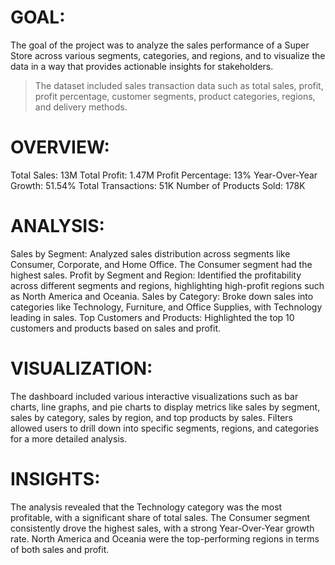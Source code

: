 # GOAL:  
The goal of the project was to analyze the sales performance of a Super Store across various segments, 
categories, and regions, and to visualize the data in a way that provides actionable insights for stakeholders.
>  The dataset included sales transaction data such as total sales, profit, profit percentage, customer segments, product categories, regions, and delivery methods.


 # OVERVIEW:
Total Sales: 13M
Total Profit: 1.47M
Profit Percentage: 13%
Year-Over-Year Growth: 51.54%
Total Transactions: 51K
Number of Products Sold: 178K

# ANALYSIS:
Sales by Segment: Analyzed sales distribution across segments like Consumer, Corporate, and Home Office. The Consumer segment had the highest sales.
Profit by Segment and Region: Identified the profitability across different segments and regions, highlighting high-profit regions such as North America and Oceania.
Sales by Category: Broke down sales into categories like Technology, Furniture, and Office Supplies, with Technology leading in sales.
Top Customers and Products: Highlighted the top 10 customers and products based on sales and profit.


# VISUALIZATION:
The dashboard included various interactive visualizations such as bar charts, line graphs, and pie charts to display metrics like sales by segment,
sales by category, sales by region, and top products by sales.
Filters allowed users to drill down into specific segments, regions, and categories for a more detailed analysis.
 
# INSIGHTS:
The analysis revealed that the Technology category was the most profitable, with a significant share of total sales.
The Consumer segment consistently drove the highest sales, with a strong Year-Over-Year growth rate.
North America and Oceania were the top-performing regions in terms of both sales and profit.
